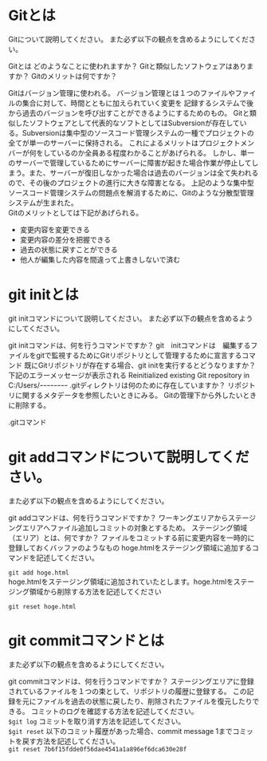 # Gitとは
Gitについて説明してください。
また必ず以下の観点を含めるようにしてください。

Gitとは
どのようなことに使われますか？
Gitと類似したソフトウェアはありますか？
Gitのメリットは何ですか？

Gitはバージョン管理に使われる。
バージョン管理とは１つのファイルやファイルの集合に対して、時間とともに加えられていく変更を
記録するシステムで後から過去のバージョンを呼び出すことができるようにするためのもの。
Gitと類似したソフトウェアとして代表的なソフトとしてはSubversionが存在している。Subversionは集中型のソースコード管理システムの一種でプロジェクトの全てが単一のサーバーに保持される。
これによるメリットはプロジェクトメンバーが何をしているのか全員ある程度わかることがあげられる。
しかし、単一のサーバーで管理しているためにサーバーに障害が起きた場合作業が停止してしまう。また、サーバーが復旧しなかった場合は過去のバージョンは全て失われるので、その後のプロジェクトの進行に大きな障害となる。
上記のような集中型ソースコード管理システムの問題点を解消するために、Gitのような分散型管理システムが生まれた。  
Gitのメリットとしては下記があげられる。
- 変更内容を変更できる
- 変更内容の差分を把握できる
- 過去の状態に戻すことができる
- 他人が編集した内容を間違って上書きしないで済む  



# git initとは

git initコマンドについて説明してください。
また必ず以下の観点を含めるようにしてください。

git initコマンドは、何を行うコマンドですか？
git　initコマンドは　編集するファイルをgitで監視するためにGitリポジトリとして管理するために宣言するコマンド
既にGitリポジトリが存在する場合、git initを実行するとどうなりますか？
下記のエラーメッセージが表示される
Reinitialized existing Git repository in C:/Users/ｰｰｰｰｰｰｰｰ
.gitディレクトリは何のために存在していますか？
リポジトリに関するメタデータを参照したいときにみる。
Gitの管理下から外したいときに削除する。


.gitコマンド
# git addコマンドについて説明してください。
また必ず以下の観点を含めるようにしてください。

git addコマンドは、何を行うコマンドですか？
ワーキングエリアからステージングエリアへファイル追加しコミットの対象とするため。
ステージング領域（エリア）とは、何ですか？
ファイルをコミットする前に変更内容を一時的に登録しておくバッファのようなもの
hoge.htmlをステージング領域に追加するコマンドを記述してください。

```git add hoge.html```  
hoge.htmlをステージング領域に追加されていたとします。hoge.htmlをステージング領域から削除する方法を記述してください  

```git reset hoge.html```


# git commitコマンドとは
また必ず以下の観点を含めるようにしてください。

git commitコマンドは、何を行うコマンドですか？
ステージングエリアに登録されているファイルを１つの束として、リポジトリの履歴に登録する。
この記録を元にファイルを過去の状態に戻したり、削除されたファイルを復元したりできる。
コミットのログを確認する方法を記述してください。   
```$git log```
コミットを取り消す方法を記述してください。  
```$git reset```
以下のコミット履歴があった場合、commit message 1までコミットを戻す方法を記述してください。  
```git reset 7b6f15fdde0f56dae4541a1a896ef6dca630e28f```
